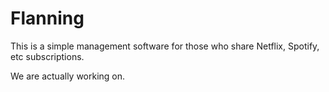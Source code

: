 # Flanning
This is a simple management software for those who share Netflix, Spotify, etc subscriptions.

We are actually working on.
